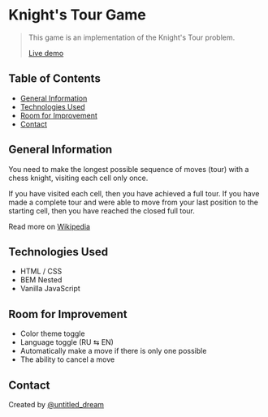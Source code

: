 # Knight's Tour Game
> This game is an implementation of the Knight's Tour problem.
> 
> [Live demo](https://untitled-dream.github.io/knights-tour-game/)

## Table of Contents
* [General Information](#general-information)
* [Technologies Used](#technologies-used)
* [Room for Improvement](#room-for-improvement)
* [Contact](#contact)

## General Information
You need to make the longest possible sequence of moves (tour) with a chess knight, visiting each cell only once.

If you have visited each cell, then you have achieved a full tour. If you have made a complete tour and were able to move from your last position to the starting cell, then you have reached the closed full tour.

Read more on [Wikipedia](https://en.wikipedia.org/wiki/Knight%27s_tour)

## Technologies Used
- HTML / CSS
- BEM Nested
- Vanilla JavaScript

## Room for Improvement
- Color theme toggle
- Language toggle (RU ⇆ EN)
- Automatically make a move if there is only one possible
- The ability to cancel a move

## Contact
Created by [@untitled_dream](https://t.me/untitled_dream)
